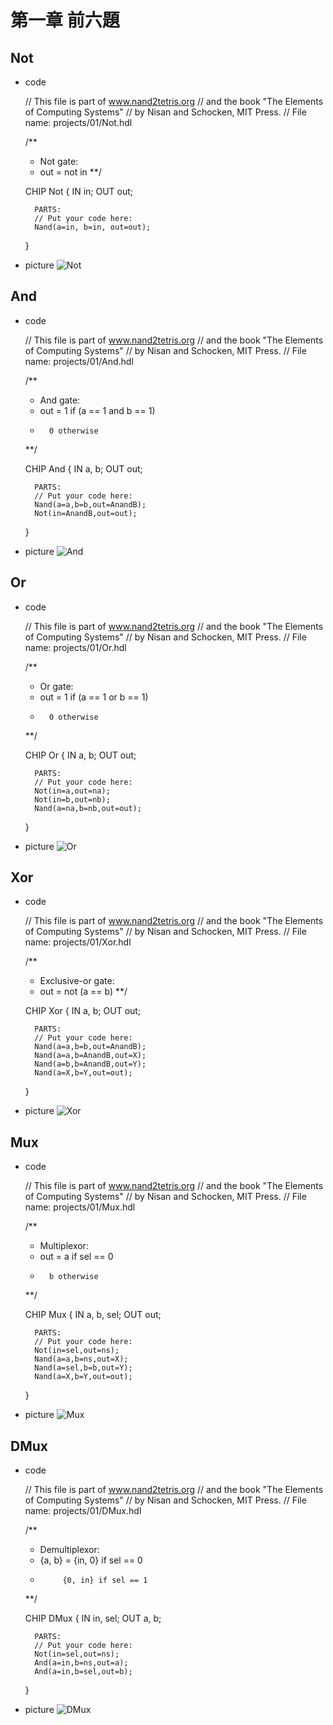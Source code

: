 # 第一章 前六題
## Not
* code

    // This file is part of www.nand2tetris.org
    // and the book "The Elements of Computing Systems"
    // by Nisan and Schocken, MIT Press.
    // File name: projects/01/Not.hdl

    /**
    * Not gate:
    * out = not in
    **/

    CHIP Not {
        IN in;
        OUT out;

        PARTS:
        // Put your code here:
        Nand(a=in, b=in, out=out);
    }

* picture
![Not](https://github.com/ZKX-0326/co109a/blob/master/HW/picture/IMG_20201004_231504_0.jpg)

## And
* code

    // This file is part of www.nand2tetris.org
    // and the book "The Elements of Computing Systems"
    // by Nisan and Schocken, MIT Press.
    // File name: projects/01/And.hdl

    /**
    * And gate: 
    * out = 1 if (a == 1 and b == 1)
    *       0 otherwise
    **/

    CHIP And {
        IN a, b;
        OUT out;

        PARTS:
        // Put your code here:
        Nand(a=a,b=b,out=AnandB);
        Not(in=AnandB,out=out);
    }

* picture
![And](https://github.com/ZKX-0326/co109a/blob/master/HW/picture/IMG_20201004_231509_1.jpg)

## Or
* code

    // This file is part of www.nand2tetris.org
    // and the book "The Elements of Computing Systems"
    // by Nisan and Schocken, MIT Press.
    // File name: projects/01/Or.hdl

    /**
    * Or gate:
    * out = 1 if (a == 1 or b == 1)
    *       0 otherwise
    **/

    CHIP Or {
        IN a, b;
        OUT out;

        PARTS:
        // Put your code here:
        Not(in=a,out=na);
        Not(in=b,out=nb);
        Nand(a=na,b=nb,out=out);
    }

* picture
![Or](https://github.com/ZKX-0326/co109a/blob/master/HW/picture/IMG_20201004_231520_2.jpg)

## Xor
* code

    // This file is part of www.nand2tetris.org
    // and the book "The Elements of Computing Systems"
    // by Nisan and Schocken, MIT Press.
    // File name: projects/01/Xor.hdl

    /**
    * Exclusive-or gate:
    * out = not (a == b)
    **/

    CHIP Xor {
        IN a, b;
        OUT out;

        PARTS:
        // Put your code here:
        Nand(a=a,b=b,out=AnandB);
        Nand(a=a,b=AnandB,out=X);
        Nand(a=b,b=AnandB,out=Y);
        Nand(a=X,b=Y,out=out);
    }

* picture
![Xor](https://github.com/ZKX-0326/co109a/blob/master/HW/picture/IMG_20201004_231535_3.jpg)

## Mux
* code

    // This file is part of www.nand2tetris.org
    // and the book "The Elements of Computing Systems"
    // by Nisan and Schocken, MIT Press.
    // File name: projects/01/Mux.hdl

    /** 
    * Multiplexor:
    * out = a if sel == 0
    *       b otherwise
    **/

    CHIP Mux {
        IN a, b, sel;
        OUT out;

        PARTS:
        // Put your code here:
        Not(in=sel,out=ns);
        Nand(a=a,b=ns,out=X);
        Nand(a=sel,b=b,out=Y);
        Nand(a=X,b=Y,out=out);
    }

* picture
![Mux](https://github.com/ZKX-0326/co109a/blob/master/HW/picture/IMG_20201004_231618_4.jpg)

## DMux
* code

    // This file is part of www.nand2tetris.org
    // and the book "The Elements of Computing Systems"
    // by Nisan and Schocken, MIT Press.
    // File name: projects/01/DMux.hdl

    /**
    * Demultiplexor:
    * {a, b} = {in, 0} if sel == 0
    *          {0, in} if sel == 1
    **/

    CHIP DMux {
        IN in, sel;
        OUT a, b;

        PARTS:
        // Put your code here:
        Not(in=sel,out=ns);
        And(a=in,b=ns,out=a);
        And(a=in,b=sel,out=b);
    }

* picture
![DMux](https://github.com/ZKX-0326/co109a/blob/master/HW/picture/IMG_20201004_231624_5.jpg)